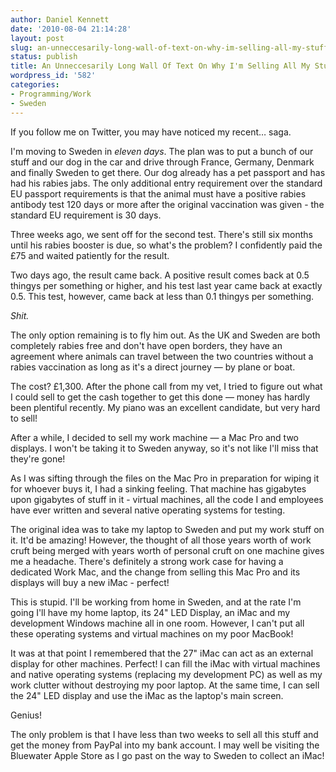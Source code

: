 ```yaml
---
author: Daniel Kennett
date: '2010-08-04 21:14:28'
layout: post
slug: an-unneccesarily-long-wall-of-text-on-why-im-selling-all-my-stuff
status: publish
title: An Unneccesarily Long Wall Of Text On Why I'm Selling All My Stuff
wordpress_id: '582'
categories:
- Programming/Work
- Sweden
---
```


<p>If you follow me on Twitter, you may have noticed my recent… saga.</p>
<p>I'm moving to Sweden in <em>eleven days</em>. The plan was to put a bunch of our stuff and our dog in the car and drive through France, Germany, Denmark and finally Sweden to get there. Our dog already has a pet passport and has had his rabies jabs. The only additional entry requirement over the standard EU passport requirements is that the animal must have a positive rabies antibody test 120 days or more after the original vaccination was given - the standard EU requirement is 30 days.</p>
<p>Three weeks ago, we sent off for the second test. There's still six months until his rabies booster is due, so what's the problem? I confidently paid the £75 and waited patiently for the result.</p>
<p>Two days ago, the result came back. A positive result comes back at 0.5 thingys per something or higher, and his test last year came back at exactly 0.5. This test, however, came back at less than 0.1 thingys per something.</p>
<p><em>Shit.</em></p>
<p>The only option remaining is to fly him out. As the UK and Sweden are both completely rabies free and don't have open borders, they have an agreement where animals can travel between the two countries without a rabies vaccination as long as it's a direct journey — by plane or boat.</p>
<p>The cost? £1,300. After the phone call from my vet, I tried to figure out what I could sell to get the cash together to get this done — money has hardly been plentiful recently. My piano was an excellent candidate, but very hard to sell!</p>
<p>After a while, I decided to sell my work machine — a Mac Pro and two displays. I won't be taking it to Sweden anyway, so it's not like I'll miss that they're gone!</p>
<p>As I was sifting through the files on the Mac Pro in preparation for wiping it for whoever buys it, I had a sinking feeling. That machine has gigabytes upon gigabytes of stuff in it - virtual machines, all the code I and employees have ever written and several native operating systems for testing.</p>
<p>The original idea was to take my laptop to Sweden and put my work stuff on it. It'd be amazing! However, the thought of all those years worth of work cruft being merged with years worth of personal cruft on one machine gives me a headache. There's definitely a strong work case for having a dedicated Work Mac, and the change from selling this Mac Pro and its displays will buy a new iMac - perfect!</p>
<p>This is stupid. I'll be working from home in Sweden, and at the rate I'm going I'll have my home laptop, its 24" LED Display, an iMac and my development Windows machine all in one room. However, I can't put all these operating systems and virtual machines on my poor MacBook!</p>
<p>It was at that point I remembered that the 27" iMac can act as an external display for other machines. Perfect! I can fill the iMac with virtual machines and native operating systems (replacing my development PC) as well as my work clutter without destroying my poor laptop. At the same time, I can sell the 24" LED display and use the iMac as the laptop's main screen.</p>
<p>Genius!</p>
<p>The only problem is that I have less than two weeks to sell all this stuff and get the money from PayPal into my bank account. I may well be visiting the Bluewater Apple Store as I go past on the way to Sweden to collect an iMac!</p>